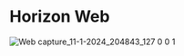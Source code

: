 # Horizon Web


![Web capture_11-1-2024_204843_127 0 0 1](https://github.com/yaya131993/MODULE01/assets/153569050/aa757a2e-2f15-4ce3-baaf-0524b857319b)
